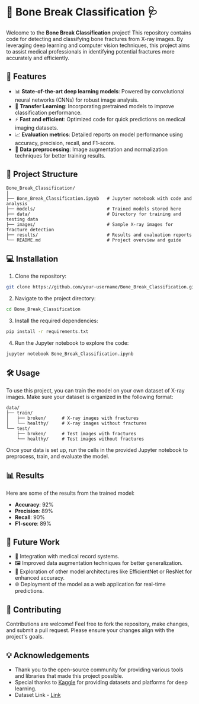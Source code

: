 # 🦴 Bone Break Classification 🩺

Welcome to the **Bone Break Classification** project! This repository contains code for detecting and classifying bone fractures from X-ray images. By leveraging deep learning and computer vision techniques, this project aims to assist medical professionals in identifying potential fractures more accurately and efficiently.

## 🚀 Features

- 📊 **State-of-the-art deep learning models**: Powered by convolutional neural networks (CNNs) for robust image analysis.
- 🧠 **Transfer Learning**: Incorporating pretrained models to improve classification performance.
- ⚡ **Fast and efficient**: Optimized code for quick predictions on medical imaging datasets.
- 📈 **Evaluation metrics**: Detailed reports on model performance using accuracy, precision, recall, and F1-score.
- 🔬 **Data preprocessing**: Image augmentation and normalization techniques for better training results.

## 📂 Project Structure

```
Bone_Break_Classification/
│
├── Bone_Break_Classification.ipynb   # Jupyter notebook with code and analysis
├── models/                           # Trained models stored here
├── data/                             # Directory for training and testing data
├── images/                           # Sample X-ray images for fracture detection
├── results/                          # Results and evaluation reports
└── README.md                         # Project overview and guide
```

## 💻 Installation

1. Clone the repository:

```bash
git clone https://github.com/your-username/Bone_Break_Classification.git
```

2. Navigate to the project directory:

```bash
cd Bone_Break_Classification
```

3. Install the required dependencies:

```bash
pip install -r requirements.txt
```

4. Run the Jupyter notebook to explore the code:

```bash
jupyter notebook Bone_Break_Classification.ipynb
```

## 🛠️ Usage

To use this project, you can train the model on your own dataset of X-ray images. Make sure your dataset is organized in the following format:

```
data/
├── train/
│   ├── broken/      # X-ray images with fractures
│   └── healthy/     # X-ray images without fractures
└── test/
    ├── broken/      # Test images with fractures
    └── healthy/     # Test images without fractures
```

Once your data is set up, run the cells in the provided Jupyter notebook to preprocess, train, and evaluate the model.

## 📊 Results

Here are some of the results from the trained model:

- **Accuracy**: 92%
- **Precision**: 89%
- **Recall**: 90%
- **F1-score**: 89%

## 🔧 Future Work

- 🏥 Integration with medical record systems.
- 🖼️ Improved data augmentation techniques for better generalization.
- 🧪 Exploration of other model architectures like EfficientNet or ResNet for enhanced accuracy.
- 🌐 Deployment of the model as a web application for real-time predictions.

## 🤝 Contributing

Contributions are welcome! Feel free to fork the repository, make changes, and submit a pull request. Please ensure your changes align with the project's goals.

## 💡 Acknowledgements

- Thank you to the open-source community for providing various tools and libraries that made this project possible.
- Special thanks to [Kaggle](https://www.kaggle.com) for providing datasets and platforms for deep learning.
- Dataset Link - [Link](https://www.kaggle.com/datasets/pkdarabi/bone-break-classification-image-dataset)

